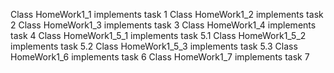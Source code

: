 Class HomeWork1_1 implements task 1
Class HomeWork1_2 implements task 2
Class HomeWork1_3 implements task 3
Class HomeWork1_4 implements task 4
Class HomeWork1_5_1 implements task 5.1
Class HomeWork1_5_2 implements task 5.2
Class HomeWork1_5_3 implements task 5.3
Class HomeWork1_6 implements task 6
Class HomeWork1_7 implements task 7